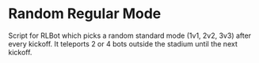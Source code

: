 # Random Regular Mode 
Script for RLBot which picks a random standard mode (1v1, 2v2, 3v3) after every kickoff.
It teleports 2 or 4 bots outside the stadium until the next kickoff.

